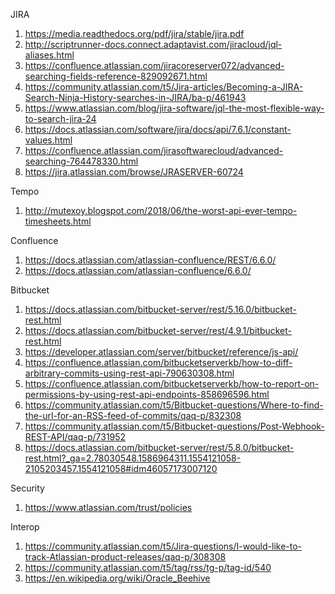 JIRA
1. https://media.readthedocs.org/pdf/jira/stable/jira.pdf
1. http://scriptrunner-docs.connect.adaptavist.com/jiracloud/jql-aliases.html
1. https://confluence.atlassian.com/jiracoreserver072/advanced-searching-fields-reference-829092671.html
1. https://community.atlassian.com/t5/Jira-articles/Becoming-a-JIRA-Search-Ninja-History-searches-in-JIRA/ba-p/461943
1. https://www.atlassian.com/blog/jira-software/jql-the-most-flexible-way-to-search-jira-24
1. https://docs.atlassian.com/software/jira/docs/api/7.6.1/constant-values.html
1. https://confluence.atlassian.com/jirasoftwarecloud/advanced-searching-764478330.html
1. https://jira.atlassian.com/browse/JRASERVER-60724

Tempo
1. http://mutexoy.blogspot.com/2018/06/the-worst-api-ever-tempo-timesheets.html

Confluence
1. https://docs.atlassian.com/atlassian-confluence/REST/6.6.0/
1. https://docs.atlassian.com/atlassian-confluence/6.6.0/

Bitbucket
1. https://docs.atlassian.com/bitbucket-server/rest/5.16.0/bitbucket-rest.html
1. https://docs.atlassian.com/bitbucket-server/rest/4.9.1/bitbucket-rest.html
1. https://developer.atlassian.com/server/bitbucket/reference/js-api/
1. https://confluence.atlassian.com/bitbucketserverkb/how-to-diff-arbitrary-commits-using-rest-api-790630308.html
1. https://confluence.atlassian.com/bitbucketserverkb/how-to-report-on-permissions-by-using-rest-api-endpoints-858696596.html
1. https://community.atlassian.com/t5/Bitbucket-questions/Where-to-find-the-url-for-an-RSS-feed-of-commits/qaq-p/832308
1. https://community.atlassian.com/t5/Bitbucket-questions/Post-Webhook-REST-API/qaq-p/731952
1. https://docs.atlassian.com/bitbucket-server/rest/5.8.0/bitbucket-rest.html?_ga=2.78030548.1586964311.1554121058-2105203457.1554121058#idm46057173007120

Security
1. https://www.atlassian.com/trust/policies

Interop
1. https://community.atlassian.com/t5/Jira-questions/I-would-like-to-track-Atlassian-product-releases/qaq-p/308308
1. https://community.atlassian.com/t5/tag/rss/tg-p/tag-id/540
1. https://en.wikipedia.org/wiki/Oracle_Beehive